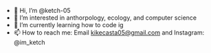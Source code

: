 - 👋 Hi, I’m @ketch-05
- 👀 I’m interested in anthorpology, ecology, and computer science 
- 🌱 I’m currently learning how to code ig 
- 📫 How to reach me: Email kikecasta05@gmail.com and Instagram: @im_ketch 

<!---
ketch-05/ketch-05 is a ✨ special ✨ repository because its `README.md` (this file) appears on your GitHub profile.
You can click the Preview link to take a look at your changes.
--->
